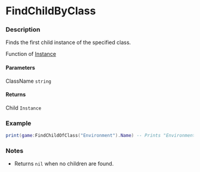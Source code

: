 # FindChildByClass
### Description
Finds the first child instance of the specified class.

Function of [Instance](/classes/Instance/)

#### Parameters
ClassName `string`

#### Returns
Child `Instance`

### Example
```lua
print(game:FindChildOfClass("Environment").Name) -- Prints "Environment"
```

### Notes
- Returns `nil` when no children are found.